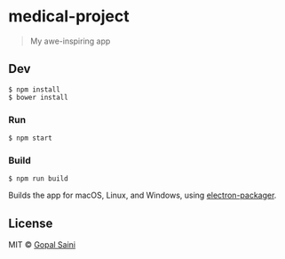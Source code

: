 # medical-project

> My awe-inspiring app


## Dev

```
$ npm install
$ bower install
```

### Run

```
$ npm start
```

### Build

```
$ npm run build
```

Builds the app for macOS, Linux, and Windows, using [electron-packager](https://github.com/electron-userland/electron-packager).


## License

MIT © [Gopal Saini](https://github.com/gsaini)

